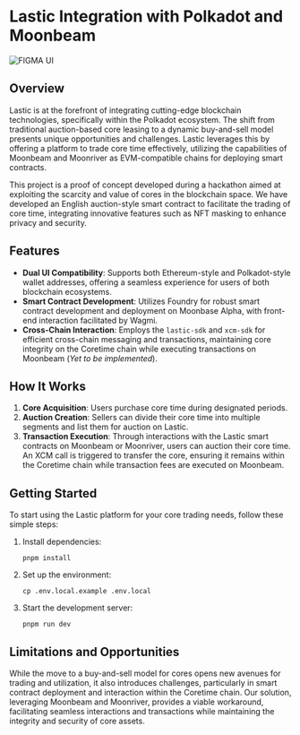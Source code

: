 # Lastic Integration with Polkadot and Moonbeam

![FIGMA UI](https://github.com/LasticXYZ/LasticUI/assets/30662672/442e1f73-8bd9-48a2-8139-1057ec2dddd1)

## Overview

Lastic is at the forefront of integrating cutting-edge blockchain technologies, specifically within the Polkadot ecosystem. The shift from traditional auction-based core leasing to a dynamic buy-and-sell model presents unique opportunities and challenges. Lastic leverages this by offering a platform to trade core time effectively, utilizing the capabilities of Moonbeam and Moonriver as EVM-compatible chains for deploying smart contracts.

This project is a proof of concept developed during a hackathon aimed at exploiting the scarcity and value of cores in the blockchain space. We have developed an English auction-style smart contract to facilitate the trading of core time, integrating innovative features such as NFT masking to enhance privacy and security.

## Features

- **Dual UI Compatibility**: Supports both Ethereum-style and Polkadot-style wallet addresses, offering a seamless experience for users of both blockchain ecosystems.
- **Smart Contract Development**: Utilizes Foundry for robust smart contract development and deployment on Moonbase Alpha, with front-end interaction facilitated by Wagmi.
- **Cross-Chain Interaction**: Employs the `lastic-sdk` and `xcm-sdk` for efficient cross-chain messaging and transactions, maintaining core integrity on the Coretime chain while executing transactions on Moonbeam (_Yet to be implemented_).

## How It Works

1. **Core Acquisition**: Users purchase core time during designated periods.
2. **Auction Creation**: Sellers can divide their core time into multiple segments and list them for auction on Lastic.
3. **Transaction Execution**: Through interactions with the Lastic smart contracts on Moonbeam or Moonriver, users can auction their core time. An XCM call is triggered to transfer the core, ensuring it remains within the Coretime chain while transaction fees are executed on Moonbeam.

## Getting Started

To start using the Lastic platform for your core trading needs, follow these simple steps:

1. Install dependencies:
   ```shell
   pnpm install
   ```

2. Set up the environment:
   ```shell
   cp .env.local.example .env.local
   ```

3. Start the development server:
   ```shell
   pnpm run dev
   ```

## Limitations and Opportunities

While the move to a buy-and-sell model for cores opens new avenues for trading and utilization, it also introduces challenges, particularly in smart contract deployment and interaction within the Coretime chain. Our solution, leveraging Moonbeam and Moonriver, provides a viable workaround, facilitating seamless interactions and transactions while maintaining the integrity and security of core assets.

